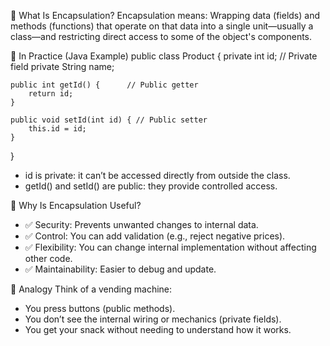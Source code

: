 🔐 What Is Encapsulation?
Encapsulation means:
Wrapping data (fields) and methods (functions) that operate on that data into a single unit—usually a class—and restricting direct access to some of the object's components.

🧩 In Practice (Java Example)
public class Product {
    private int id;           // Private field
    private String name;

    public int getId() {      // Public getter
        return id;
    }

    public void setId(int id) { // Public setter
        this.id = id;
    }
}

- id is private: it can’t be accessed directly from outside the class.
- getId() and setId() are public: they provide controlled access.

🎯 Why Is Encapsulation Useful?
- ✅ Security: Prevents unwanted changes to internal data.
- ✅ Control: You can add validation (e.g., reject negative prices).
- ✅ Flexibility: You can change internal implementation without affecting other code.
- ✅ Maintainability: Easier to debug and update.

🧠 Analogy
Think of a vending machine:
- You press buttons (public methods).
- You don’t see the internal wiring or mechanics (private fields).
- You get your snack without needing to understand how it works.
